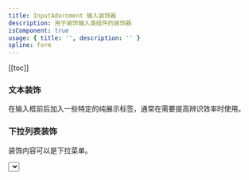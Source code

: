 ```yaml
---
title: InputAdornment 输入装饰器
description: 用于装饰输入类组件的装饰器
isComponent: true
usage: { title: '', description: '' }
spline: form
---
```


[[toc]]


### 文本装饰

在输入框前后加入一些特定的纯展示标签，通常在需要提高辨识效率时使用。

<script>
import Text from '../../example/Text.svelte'
</script>

<Text></Text>

### 下拉列表装饰

装饰内容可以是下拉菜单。

<script>
import Select from '../../example/Select.svelte'
</script>

<Select></Select>

